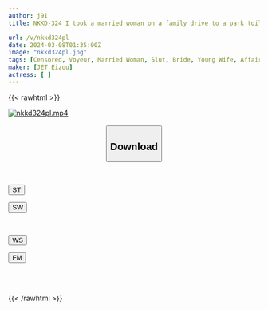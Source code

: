```yaml
---
author: j91
title: NKKD-324 I took a married woman on a family drive to a park toilet and fucked her! ! [Multi-purpose toilet edition]

url: /v/nkkd324pl
date: 2024-03-08T01:35:00Z
image: "nkkd324pl.jpg"
tags: [Censored, Voyeur, Married Woman, Slut, Bride, Young Wife, Affair	]
maker: [JET Eizou]
actress: [ ]
---
```



{{< rawhtml >}}

<div class="video" data-videoid="Zz1lZPWOpAiqlv8">
    <a href="javascript:;">
        <img src="/v/nkkd324pl/nkkd324pl.jpg" width="WIDTH" height="HEIGHT" alt="nkkd324pl.mp4" loading="lazy">
    </a>
</div>

<script type="text/javascript" src="https://j91.asia/asset/on-demand-st.js"></script>

<br>
  <link rel="stylesheet" href="https://j91.asia/asset/bs5.css">
  
  <center>
  <button class="btn btn-primary" type="button" data-bs-toggle="collapse" data-bs-target=".multi-collapse" aria-expanded="false" aria-controls="multiCollapseExample1 multiCollapseExample2"><h2>Download</h2></button></center>
</p>
<div class="row">
  <div class="col">
    <div class="collapse multi-collapse" id="multiCollapseExample1">
      <div class="card card-body">
	      	      <br>
<div class="buttons">  
<p><a href="https://streamtape.to/v/Zz1lZPWOpAiqlv8" target="_blank"><button class="btn-hover color-3"><i class="fa fa-download"></i> ST</button></a></p>
<p><a href="https://cdnwish.com/j65xbvgtfmxn" target="_blank"><button class="btn-hover color-2"><i class="fa fa-download"></i> SW</button></a></p></div>
    </div>
  </div>
</div>
  <div class="col">
    <div class="collapse multi-collapse" id="multiCollapseExample2">
      <div class="card card-body">
	      <br>
<div class="buttons">
<p><a href="https://wolfstream.tv/721yu2wqp02s"><button class="btn-hover color-9"><i class="fa fa-download"></i> WS</button></a></p>
<p><a href="https://filemoon.sx/d/6gmaj44knz5j"><button class="btn-hover color-8"><i class="fa fa-download"></i> FM</button></a></p></div>
<br><br>
      </div>
    </div>
  </div>
</div>

{{< /rawhtml >}}